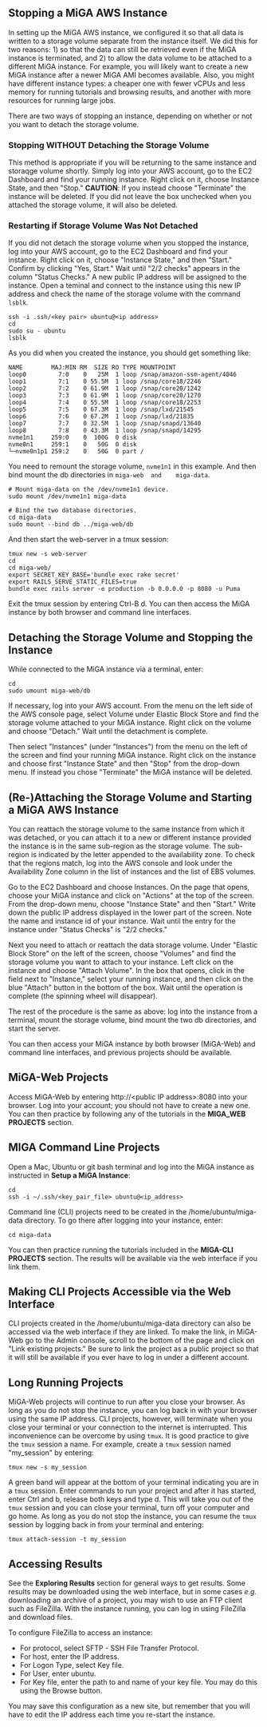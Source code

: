 
## Stopping a MiGA AWS Instance

In setting up the MiGA AWS instance, we configured it so that all data is written to a storage volume separate from the instance itself. We did this for two reasons: 1) so that the data can still be retrieved even if the MiGA instance is terminated, and 2) to allow the data volume to be attached to a different MiGA instance. For example, you will likely want to create a new MiGA instance after a newer MiGA AMI becomes available. Also, you might have different instance types: a cheaper one with fewer vCPUs and less memory for running tutorials and browsing results, and another with more resources for running large jobs.  

There are two ways of stopping an instance, depending on whether or not you want to detach the storage volume.  

### Stopping WITHOUT Detaching the Storage Volume

This method is appropriate if you will be returning to the same instance and storaqge volume shortly. Simply log into your AWS account, go to the EC2 Dashboard and find your running instance. Right click on it, choose Instance State, and then "Stop." **CAUTION**: If you instead choose "Terminate" the instance will be deleted. If you did not leave the box unchecked when you attached the storage volume, it will also be deleted.  

### Restarting if Storage Volume Was Not Detached

If you did not detach the storage volume when you stopped the instance, log into your AWS account, go to the EC2 Dashboard and find your instance. Right click on it, choose "Instance State," and then "Start." Confirm by clicking "Yes, Start." Wait until "2/2 checks" appears in the column "Status Checks." A new public IP address will be assigned to the instance. Open a teminal and connect to the instance using this new IP address and check the name of the storage volume with the command `lsblk`.   


```
ssh -i .ssh/<key pair> ubuntu@<ip address>
cd
sudo su - ubuntu
lsblk
```

As you did when you created the instance, you should get something like:

```
NAME        MAJ:MIN RM  SIZE RO TYPE MOUNTPOINT
loop0         7:0    0   25M  1 loop /snap/amazon-ssm-agent/4046
loop1         7:1    0 55.5M  1 loop /snap/core18/2246
loop2         7:2    0 61.9M  1 loop /snap/core20/1242
loop3         7:3    0 61.9M  1 loop /snap/core20/1270
loop4         7:4    0 55.5M  1 loop /snap/core18/2253
loop5         7:5    0 67.3M  1 loop /snap/lxd/21545
loop6         7:6    0 67.2M  1 loop /snap/lxd/21835
loop7         7:7    0 32.5M  1 loop /snap/snapd/13640
loop8         7:8    0 43.3M  1 loop /snap/snapd/14295
nvme1n1     259:0    0  100G  0 disk
nvme0n1     259:1    0   50G  0 disk
└─nvme0n1p1 259:2    0   50G  0 part /
```

You need to remount the storage volume, `nvme1n1` in this example. And then bind mount the db directories in `miga-web  and    miga-data`.  

```
# Mount miga-data on the /dev/nvme1n1 device.
sudo mount /dev/nvme1n1 miga-data

# Bind the two database directories.
cd miga-data
sudo mount --bind db ../miga-web/db
```

And then start the web-server in a tmux session:  

```
tmux new -s web-server
cd
cd miga-web/
export SECRET_KEY_BASE='bundle exec rake secret'
export RAILS_SERVE_STATIC_FILES=true
bundle exec rails server -e production -b 0.0.0.0 -p 8080 -u Puma
```

Exit the tmux session by entering Ctrl-B d. You can then access the MiGA instance by both browser and command line interfaces.   


## Detaching the Storage Volume and Stopping the Instance

While connected to the MiGA instance via a terminal, enter:  

```
cd
sudo umount miga-web/db
```
If necessary, log into your AWS account. From the menu on the left side of the AWS console page, select Volume under Elastic Block Store and find the storage volume attached to your MiGA instance. Right click on the volume and choose "Detach." Wait until the detachment is complete.  

Then select "Instances" (under "Instances") from the menu on the left of the screen and find your running MiGA instance. Right click on the instance and choose first "Instance State" and then "Stop" from the drop-down menu. If instead you chose "Terminate" the MiGA instance will be deleted.  

## (Re-)Attaching the Storage Volume and Starting a MiGA AWS Instance 

You can reattach the storage volume to the same instance from which it was detached, or you can attach it to a new or different instance provided the instance is in the same sub-region as the storage volume. The sub-region is indicated by the letter appended to the availability zone. To check that the regions match, log into the AWS console and look under the Availability Zone column in the list of instances and the list of EBS volumes. 

Go to the EC2 Dashboard and choose Instances. On the page that opens, choose your MiGA instance and click on "Actions" at the top of the screen. From the drop-down menu, choose "Instance State" and then "Start." Write down the public IP address displayed in the lower part of the screen. Note the name and instance id of your instance. Wait until the entry for the instance under "Status Checks" is "2/2 checks."  

Next you need to attach or reattach the data storage volume. Under "Elastic Block Store" on the left of the screen, choose "Volumes" and find the storage volume you want to attach to your instance. Left click on the instance and choose "Attach Volume". In the box that opens, click in the field next to "Instance," select your running instance, and then click on the blue "Attach" button in the bottom of the box. Wait until the operation is complete (the spinning wheel will disappear).  

The rest of the procedure is the same as above: log into the instance from a terminal, mount the storage volume, bind mount the two db directories, and start the server.  

You can then access your MiGA instance by both browser (MiGA-Web) and command line interfaces, and previous projects should be available. 

## MiGA-Web Projects

Access MiGA-Web by entering http://\<public IP address\>:8080 into your browser. Log into your account; you should not have to create a new one. You can then practice by following any of the tutorials in the **MIGA_WEB PROJECTS** section.

## MIGA Command Line Projects

Open a Mac, Ubuntu or git bash terminal and log into the MiGA instance as instructed in **Setup a MiGA Instance**:

```
cd
ssh -i ~/.ssh/<key_pair_file> ubuntu@<ip_address>
```

Command line (CLI) projects need to be created in the /home/ubuntu/miga-data directory. To go there after logging into your instance, enter:

```
cd miga-data
```
You can then practice running the tutorials included in the **MIGA-CLI PROJECTS** section. The results will be available via the web interface if you link them. 

## Making CLI Projects Accessible via the Web Interface

CLI projects created in the /home/ubuntu/miga-data directory can also be accessed via the web interface if they are linked. To make the link, in MiGA-Web go to the Admin console, scroll to the bottom of the page and click on "Link existing projects." Be sure to link the project as a public project so that it will still be available if you ever have to log in under a different account.

## Long Running Projects

MiGA-Web projects will continue to run after you close your browser. As long as you do not stop the instance, you can log back in with your browser using the same IP address. CLI projects, however, will terminate when you close your terminal or your connection to the internet is interrupted. This inconvenience can be overcome by using ```tmux```. It is good practice to give the ```tmux``` session a name. For example, create a ```tmux``` session named "my_session" by entering:  

```
tmux new -s my_session
```

A green band will appear at the bottom of your terminal indicating you are in a ```tmux``` session. Enter commands to run your project and after it has started, enter Ctrl and b, release both keys and type d. This will take you out of the ```tmux``` session and you can close your terminal, turn off your computer and go home. As long as you do not stop the instance, you can resume the ```tmux``` session by logging back in from your terminal and entering:

```
tmux attach-session -t my_session
```

## Accessing Results
See the **Exploring Results** section for general ways to get results. Some results may be downloaded using the web interface, but in some cases *e.g.* downloading an archive of a project, you may wish to use an FTP client such as FileZilla.  With the instance running, you can log in using FileZilla and download files.  

To configure FileZilla to access an instance:  
- For protocol, select SFTP - SSH File Transfer Protocol.  
- For host, enter the IP address.  
- For Logon Type, select Key file.  
- For User, enter ubuntu.  
- For Key file, enter the path to and name of your key file. You may do this using the Browse button.  

You may save this configuration as a new site, but remember that you will have to edit the IP address each time you re-start the instance.